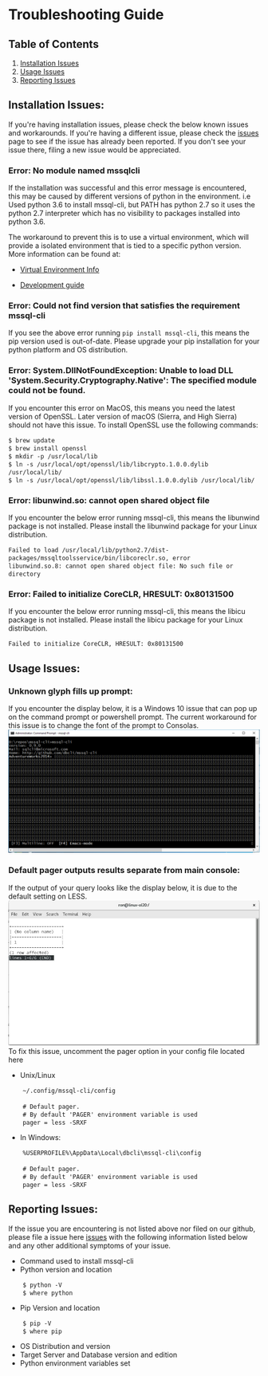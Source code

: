 Troubleshooting Guide
========================================
## Table of Contents
1. [Installation Issues](#Installation_Issues)
2. [Usage Issues](#Usage_Issues)
3. [Reporting Issues](#Reporting_Issues)

## <a name="Installation_Issues"></a>Installation Issues:

If you're having installation issues, please check the below known issues and workarounds.  If you're having a different issue, please check the [issues](https://github.com/dbcli/mssql-cli/issues) page to see if the issue has already been reported.  If you don't see your issue there, filing a new issue would be appreciated.

### Error: No module named mssqlcli
If the installation was successful and this error message is encountered, this may be caused by different versions of python in the environment.
i.e Used python 3.6 to install mssql-cli, but PATH has python 2.7 so it uses the python 2.7 interpreter which has no visibility to packages installed into python 3.6.

The workaround to prevent this is to use a virtual environment, which will provide a isolated environment that is tied to a specific python version.
More information can be found at:

- [Virtual Environment Info](virtual_environment_info.md)

- [Development guide](development_guide.md#Environment_Setup)

### Error: Could not find version that satisfies the requirement mssql-cli
If you see the above error running `pip install mssql-cli`, this means the pip version used is out-of-date.  Please upgrade your pip installation for your python platform and OS distribution. 

### Error: System.DllNotFoundException: Unable to load DLL 'System.Security.Cryptography.Native': The specified module could not be found.
If you encounter this error on MacOS, this means you need the latest version of OpenSSL. Later version of macOS (Sierra, and High Sierra) should not have this issue.  To install OpenSSL use the following commands:
```shell
$ brew update
$ brew install openssl
$ mkdir -p /usr/local/lib
$ ln -s /usr/local/opt/openssl/lib/libcrypto.1.0.0.dylib /usr/local/lib/
$ ln -s /usr/local/opt/openssl/lib/libssl.1.0.0.dylib /usr/local/lib/
```

### Error: libunwind.so: cannot open shared object file
If you encounter the below error running mssql-cli, this means the libunwind package is not installed.  Please install the libunwind package for your Linux distribution.
```shell
Failed to load /usr/local/lib/python2.7/dist-packages/mssqltoolsservice/bin/libcoreclr.so, error
libunwind.so.8: cannot open shared object file: No such file or directory
```

### Error: Failed to initialize CoreCLR, HRESULT: 0x80131500
If you encounter the below error running mssql-cli, this means the libicu package is not installed.  Please install the libicu package for your Linux distribution.
```shell
Failed to initialize CoreCLR, HRESULT: 0x80131500
```

## <a name="Usage_Issues"></a>Usage Issues:

### Unknown glyph fills up prompt:
If you encounter the display below, it is a Windows 10 issue that can pop up on the command prompt or powershell prompt.
The current workaround for this issue is to change the font of the prompt to Consolas.
![alt text](https://github.com/dbcli/mssql-cli/blob/master/screenshots/mssql-cli-display-issue.png "mssql-cli display issue")

### Default pager outputs results separate from main console:
If the output of your query looks like the display below, it is due to the default setting on LESS.
![alt text](https://github.com/dbcli/mssql-cli/blob/master/screenshots/mssql-cli-less-pager.png "mssql-cli pager issue")
To fix this issue, uncomment 
the pager option in your config file located here
* Unix/Linux
```
    ~/.config/mssql-cli/config
    
    # Default pager.
    # By default 'PAGER' environment variable is used
    pager = less -SRXF
```
* In Windows: 
```
    %USERPROFILE%\AppData\Local\dbcli\mssql-cli\config
    
    # Default pager.
    # By default 'PAGER' environment variable is used
    pager = less -SRXF
```

## <a name="Reporting_Issues"></a>Reporting Issues:
If the issue you are encountering is not listed above nor filed on our github, please file a issue here [issues](#https://github.com/dbcli/mssql-cli/issues) with the following information listed below and any other additional symptoms of your issue.

* Command used to install mssql-cli
* Python version and location
```
    $ python -V 
    $ where python 
```
* Pip Version and location
```
    $ pip -V
    $ where pip
```
* OS Distribution and version
* Target Server and Database version and edition
* Python environment variables set
